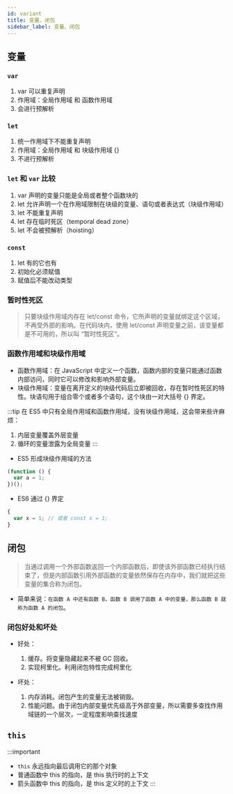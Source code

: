 ```yaml
---
id: variant
title: 变量、闭包
sidebar_label: 变量、闭包
---
```


## 变量

### `var`

1. var 可以重复声明
2. 作用域：全局作用域 和 函数作用域
3. 会进行预解析

### `let`

1. 统一作用域下不能重复声明
2. 作用域：全局作用域 和 块级作用域 {}
3. 不进行预解析

### `let` 和 `var` 比较

1. var 声明的变量只能是全局或者整个函数块的
2. let 允许声明一个在作用域限制在块级的变量、语句或者表达式（块级作用域）
3. let 不能重复声明
4. let 存在临时死区（temporal dead zone）
5. let 不会被预解析（hoisting）

### `const`

1. let 有的它也有
2. 初始化必须赋值
3. 赋值后不能改动类型

### 暂时性死区

> 只要块级作用域内存在 let/const 命令，它所声明的变量就绑定这个区域，不再受外部的影响。在代码块内，使用 let/const 声明变量之前，该变量都是不可用的，所以叫 “暂时性死区”。

### 函数作用域和块级作用域

- 函数作用域：在 JavaScript 中定义一个函数，函数内部的变量只能通过函数内部访问，同时它可以修改和影响外部变量。
- 块级作用域：变量在离开定义的块级代码后立即被回收，存在暂时性死区的特性。块语句用于组合零个或者多个语句，这个块由一对大括号 {} 界定。

:::tip
在 ES5 中只有全局作用域和函数作用域，没有块级作用域，这会带来些许麻烦：

1. 内层变量覆盖外层变量
2. 循环的变量泄露为全局变量
:::

- ES5 形成块级作用域的方法

```js
(function () {
  var a = 1;
})();
```

- ES6 通过 {} 界定

```js
{
  var x = 1; // 或者 const x = 1;
}
```

## 闭包

> 当通过调用一个外部函数返回一个内部函数后，即使该外部函数已经执行结束了，但是内部函数引用外部函数的变量依然保存在内存中，我们就把这些变量的集合称为闭包。

- 简单来说：`在函数 A 中还有函数 B，函数 B 调用了函数 A 中的变量，那么函数 B 就称为函数 A 的闭包`。

### 闭包好处和坏处

- 好处：
  1. 缓存。将变量隐藏起来不被 GC 回收。
  2. 实现柯里化。利用闭包特性完成柯里化
- 坏处：

  1. 内存消耗。闭包产生的变量无法被销毁。
  2. 性能问题。由于闭包内部变量优先级高于外部变量，所以需要多查找作用域链的一个层次，一定程度影响查找速度

## `this`

:::important
- `this` 永远指向最后调用它的那个对象
- 普通函数中 this 的指向，是 this 执行时的上下文 
- 箭头函数中 this 的指向，是 this 定义时的上下文
:::
